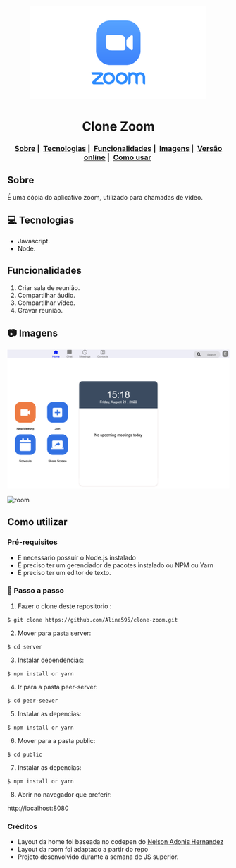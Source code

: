 <h1 align="center">
  <img alt=" clone_zoom" title="Clone Zoom" src="https://github.com/JulioAmbos/clone_zoom/blob/main/public/prints/Zoom.png" width="400px" /> 
  
</h1>

<h1 align="center">
 Clone Zoom
</h1>
<h3 align="center">
  <a href="#sobre">Sobre</a>&nbsp;|&nbsp;
  <a href="#computer-tecnologias">Tecnologias</a>&nbsp;|&nbsp;
  <a href="#funcionalidades">Funcionalidades</a>&nbsp;|&nbsp;
  <a href="#camera-imagens">Imagens</a>&nbsp;|&nbsp;
  <a href="#versao-online">Versão online</a>&nbsp;|&nbsp;
<a href="#como-utilizar">Como usar</a>&nbsp;
</h3>

## Sobre
É uma cópia do aplicativo zoom, utilizado para chamadas de vídeo.


## :computer: Tecnologias

- Javascript.  
- Node.    

## Funcionalidades
1. Criar sala de reunião.  
2. Compartilhar áudio.   
3. Compartilhar vídeo.  
4. Gravar reunião.    

## :camera: Imagens
![home](https://github.com/JulioAmbos/clone_zoom/blob/main/public/prints/home.png)

![room](https://github.com/JulioAmbos/clone-zoom/blob/master/public/prints/room.png)

## Como utilizar


### Pré-requisitos
  - É necessario possuir o Node.js instalado
  - É preciso ter um gerenciador de pacotes instalado ou NPM ou Yarn
  - É preciso ter um editor de texto.  

 
### :pencil: Passo a passo
1. Fazer o clone deste repositorio :
````
$ git clone https://github.com/Aline595/clone-zoom.git
````

2. Mover para pasta server:
````
$ cd server
````
3. Instalar dependencias:
````
$ npm install or yarn 
````

4. Ir para a pasta peer-server:

````
$ cd peer-seever
````
5. Instalar as depencias:
````
$ npm install or yarn 
````

6. Mover para a pasta public:
````
$ cd public
`````

7. Instalar as depencias:
````
$ npm install or yarn
`````
8. Abrir no navegador que preferir:

http://localhost:8080

### Créditos

- Layout da home foi baseada no codepen do [Nelson Adonis Hernandez
](https://codepen.io/nelsonher019/pen/eYZBqOm)
- Layout da room foi adaptado a partir do repo
- Projeto desenvolvido durante a semana de JS superior.

